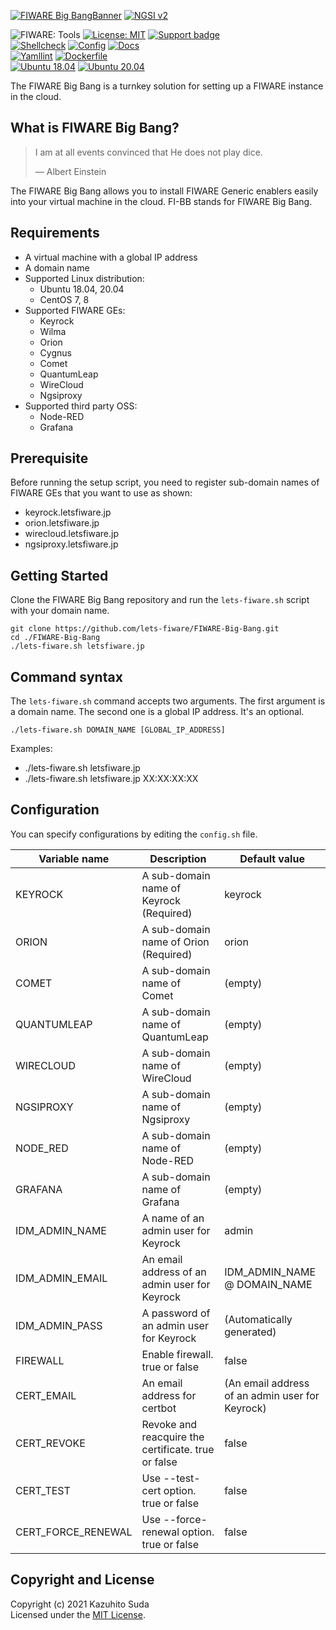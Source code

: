 [![FIWARE Big BangBanner](https://raw.githubusercontent.com/lets-fiware/FIWARE-Big-Bang/gh-pages/images/FIWARE-Big-Bang-non-free.png)](https://www.letsfiware.jp/)
[![NGSI v2](https://img.shields.io/badge/NGSI-v2-5dc0cf.svg)](https://fiware-ges.github.io/orion/api/v2/stable/)

![FIWARE: Tools](https://nexus.lab.fiware.org/repository/raw/public/badges/chapters/deployment-tools.svg)
[![License: MIT](https://img.shields.io/github/license/lets-fiware/FIWARE-Big-Bang.svg)](https://opensource.org/licenses/MIT)
[![Support badge](https://img.shields.io/badge/tag-fiware-orange.svg?logo=stackoverflow)](https://stackoverflow.com/questions/tagged/fiware+fi-bb)
<br/>
[![Shellcheck](https://github.com/lets-fiware/FIWARE-Big-Bang/actions/workflows/shellcheck.yml/badge.svg)](https://github.com/lets-fiware/FIWARE-Big-Bang/actions/workflows/shellcheck.yml)
[![Config](https://github.com/lets-fiware/FIWARE-Big-Bang/actions/workflows/config-lint.yml/badge.svg)](https://github.com/lets-fiware/FIWARE-Big-Bang/actions/workflows/config-lint.yml)
[![Docs](https://github.com/lets-fiware/FIWARE-Big-Bang/actions/workflows/docs.yml/badge.svg)](https://github.com/lets-fiware/FIWARE-Big-Bang/actions/workflows/docs.yml)
<br/>
[![Yamllint](https://github.com/lets-fiware/FIWARE-Big-Bang/actions/workflows/yamllint.yml/badge.svg)](https://github.com/lets-fiware/FIWARE-Big-Bang/actions/workflows/yamllint.yml)
[![Dockerfile](https://github.com/lets-fiware/FIWARE-Big-Bang/actions/workflows/dockerfile.yml/badge.svg)](https://github.com/lets-fiware/FIWARE-Big-Bang/actions/workflows/dockerfile.yml)
<br/>
[![Ubuntu 18.04](https://github.com/lets-fiware/FIWARE-Big-Bang/actions/workflows/ubuntu-18.04.yml/badge.svg)](https://github.com/lets-fiware/FIWARE-Big-Bang/actions/workflows/ubuntu-18.04.yml)
[![Ubuntu 20.04](https://github.com/lets-fiware/FIWARE-Big-Bang/actions/workflows/ubuntu-20.04.yml/badge.svg)](https://github.com/lets-fiware/FIWARE-Big-Bang/actions/workflows/ubuntu-20.04.yml)
<br/>

The FIWARE Big Bang is a turnkey solution for setting up a FIWARE instance in the cloud.

## What is FIWARE Big Bang?

> I am at all events convinced that He does not play dice.
>
> — Albert Einstein

The FIWARE Big Bang allows you to install FIWARE Generic enablers easily into your virtual machine in the cloud.
FI-BB stands for FIWARE Big Bang.

## Requirements

-   A virtual machine with a global IP address
-   A domain name
-   Supported Linux distribution:
    -   Ubuntu 18.04, 20.04
    -   CentOS 7, 8
-   Supported FIWARE GEs:
    -   Keyrock
    -   Wilma
    -   Orion
    -   Cygnus
    -   Comet
    -   QuantumLeap
    -   WireCloud
    -   Ngsiproxy
-   Supported third party OSS:
    -   Node-RED
    -   Grafana

## Prerequisite

Before running the setup script, you need to register sub-domain names of FIWARE GEs that you want to use as shown:

-   keyrock.letsfiware.jp
-   orion.letsfiware.jp
-   wirecloud.letsfiware.jp
-   ngsiproxy.letsfiware.jp

## Getting Started

Clone the FIWARE Big Bang repository and run the `lets-fiware.sh` script with your domain name.

```
git clone https://github.com/lets-fiware/FIWARE-Big-Bang.git
cd ./FIWARE-Big-Bang
./lets-fiware.sh letsfiware.jp
```

## Command syntax

The `lets-fiware.sh` command accepts two arguments. The first argument is a domain name. The second one is
a global IP address. It's an optional.

```
./lets-fiware.sh DOMAIN_NAME [GLOBAL_IP_ADDRESS]
```

Examples:

-   ./lets-fiware.sh letsfiware.jp
-   ./lets-fiware.sh letsfiware.jp XX:XX:XX:XX

## Configuration

You can specify configurations by editing the `config.sh` file.

| Variable name        | Description                                                | Default value                                    |
| -------------------- | ---------------------------------------------------------- | ------------------------------------------------ |
| KEYROCK              | A sub-domain name of Keyrock (Required)                    | keyrock                                          |
| ORION                | A sub-domain name of Orion (Required)                      | orion                                            |
| COMET                | A sub-domain name of Comet                                 | (empty)                                          |
| QUANTUMLEAP          | A sub-domain name of QuantumLeap                           | (empty)                                          |
| WIRECLOUD            | A sub-domain name of WireCloud                             | (empty)                                          |
| NGSIPROXY            | A sub-domain name of Ngsiproxy                             | (empty)                                          |
| NODE\_RED            | A sub-domain name of Node-RED                              | (empty)                                          |
| GRAFANA              | A sub-domain name of Grafana                               | (empty)                                          |
| IDM\_ADMIN\_NAME     | A name of an admin user for Keyrock                        | admin                                            |
| IDM\_ADMIN\_EMAIL    | An email address of an admin user for Keyrock              | IDM\_ADMIN\_NAME @ DOMAIN\_NAME                  |
| IDM\_ADMIN\_PASS     | A password of an admin user for Keyrock                    | (Automatically generated)                        |
| FIREWALL             | Enable firewall. true or false                             | false                                            |
| CERT\_EMAIL          | An email address for certbot                               | (An email address of an admin user for Keyrock)  |
| CERT\_REVOKE         | Revoke and reacquire the certificate. true or false        | false                                            |
| CERT\_TEST           | Use --test-cert option. true or false                      | false                                            |
| CERT\_FORCE\_RENEWAL | Use --force-renewal option. true or false                  | false                                            |

## Copyright and License

Copyright (c) 2021 Kazuhito Suda<br>
Licensed under the [MIT License](./LICENSE).
